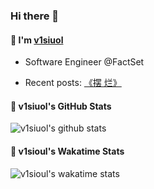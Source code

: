 ### Hi there 👋

#### 💛 I'm <a href="https://v1siuol.com/" target="_blank">v1siuol</a>

<!-- self_intro starts -->
- Software Engineer @FactSet
<!-- TODO add posts -->
- Recent posts: <a href='https://v1siuol.com/%E3%80%8A%E6%91%86-%E7%83%82%E3%80%8B/' target='_blank' rel="noopener noreferrer">《摆 烂》</a>
<!-- self_intro ends -->

#### 💚 v1siuol's GitHub Stats

<!-- github_stats starts -->
![v1siuol's github stats](https://github-readme-stats.vercel.app/api?username=v1siuol&count_private=true&show_icons=true&hide_title=true&include_all_commits=true)
<!-- github_stats ends -->

#### 💜 v1sioul's Wakatime Stats

<!-- code_time starts -->
![v1sioul's wakatime stats](https://github-readme-stats.vercel.app/api/wakatime?username=v1siuol&hide_title=true)
<!-- code_time ends -->
